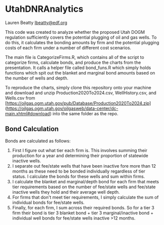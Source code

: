 # UtahDNRAnalytics
Lauren Beatty
lbeatty@edf.org

This code was created to analyze whether the proposed Utah DOGM regulation sufficiently covers the potential plugging of oil and gas wells.
To do this, it calculates the bonding amounts by firm and the potential plugging costs of each firm under a number of different cost scenarios.

The main file is CategorizeFirms.R, which contains all of the script to categorize firms, calculate bonds, and produce the charts from the presentation.
It calls a helper file called bond_funs.R which simply holds functions which spit out the blanket and marginal bond amounts based on the number of wells and depth.

To reproduce the charts, simply clone this repository onto your machine and download and unzip Production2020To2024.csv, WellHistory.csv, and Wells.csv from [https://oilgas.ogm.utah.gov/pub/Database/Production2020To2024.zip]
(https://oilgas.ogm.utah.gov/oilgasweb/data-center/dc-main.xhtml#download)
into the same folder as the repo.

## Bond Calculation
Bonds are calculated as follows:
1. First I figure out what tier each firm is.  This involves summing their production for a year and determining their proportion of statewide inactive wells.
2. I separate out fee/state wells that have been inactive fore more than 12 months as these need to be bonded individually regardless of tier status.  I calculate the bonds for these wells and sum within firms.
3. I calculate the blanket and marginal/depth bond for each firm that meets tier requirements based on the number of fee/state wells and fee/state inactive wells they hold and their average well depth.
4. For firms that don't meet tier requirements, I simply calculate the sum of individual bonds for fee/state wells.
5. Finally, for each firm, I sum across their required bonds.  So for a tier 3 firm their bond is tier 3 blanket bond + tier 3 marginal/inactive bond + individual well bonds for fee/state wells inactive >12 months.
